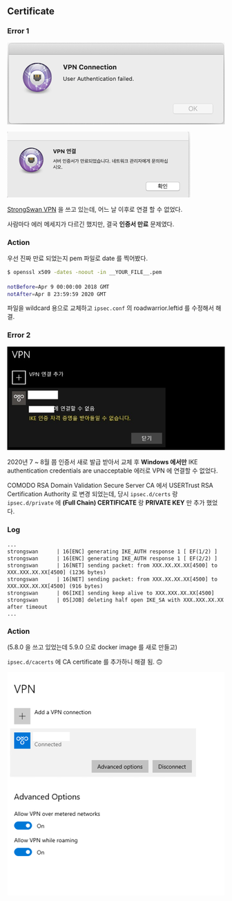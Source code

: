 ## Certificate

### Error 1

![](images/error_1.png)

![](images/error_2.png)

[StrongSwan VPN](https://github.com/Stanback/alpine-strongswan-vpn) 을 쓰고 있는데, 어느 날 이후로 연결 할 수 없었다.

사람마다 에러 메세지가 다르긴 했지만, 결국 **인증서 만료** 문제였다.

### Action

우선 진짜 만료 되었는지 pem 파일로 date 를 찍어봤다.

```bash
$ openssl x509 -dates -noout -in __YOUR_FILE__.pem

notBefore=Apr 9 00:00:00 2018 GMT
notAfter=Apr 8 23:59:59 2020 GMT
```

파일을 wildcard 용으로 교체하고 `ipsec.conf` 의 roadwarrior.leftid 를 수정해서 해결.

### Error 2

![](images/error_3.png)

2020년 7 ~ 8월 쯤 인증서 새로 발급 받아서 교체 후 **Windows 에서만** IKE authentication credentials are unacceptable 에러로 VPN 에 연결할 수 없었다.

COMODO RSA Domain Validation Secure Server CA 에서 USERTrust RSA Certification Authority 로 변경 되었는데, 당시 `ipsec.d/certs` 랑 `ipsec.d/private` 에 **(Full Chain) CERTIFICATE** 랑 **PRIVATE KEY** 만 추가 했었다.

### Log

```
...
strongswan      | 16[ENC] generating IKE_AUTH response 1 [ EF(1/2) ]
strongswan      | 16[ENC] generating IKE_AUTH response 1 [ EF(2/2) ]
strongswan      | 16[NET] sending packet: from XXX.XX.XX.XX[4500] to XXX.XXX.XX.XX[4500] (1236 bytes)
strongswan      | 16[NET] sending packet: from XXX.XX.XX.XX[4500] to XXX.XXX.XX.XX[4500] (916 bytes)
strongswan      | 06[IKE] sending keep alive to XXX.XXX.XX.XX[4500]
strongswan      | 05[JOB] deleting half open IKE_SA with XXX.XXX.XX.XX after timeout
...
```

### Action

(5.8.0 을 쓰고 있었는데 5.9.0 으로 docker image 를 새로 만들고)

`ipsec.d/cacerts` 에 CA certificate 를 추가하니 해결 됨. 🙃

![](images/connected.png)
